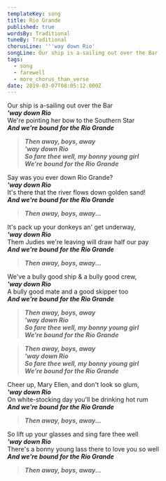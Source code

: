 ```yaml
---
templateKey: song
title: Rio Grande
published: true
wordsBy: Traditional
tuneBy: Traditional
chorusLine: '''way down Rio'
songLine: Our ship is a-sailing out over the Bar
tags:
  - song
  - farewell
  - more_chorus_than_verse
date: 2019-03-07T08:05:12.000Z
---
```

Our ship is a-sailing out over the Bar\
***'way down Rio***\
We're pointing her bow to the Southern Star\
***And we're bound for the Rio Grande***

>***Then away, boys, away\
'way down Rio\
So fare thee well, my bonny young girl\
We're bound for the Rio Grande***

Say was you ever down Rio Grande?\
***'way down Rio***\
It's there that the river flows down golden sand!\
***And we're bound for the Rio Grande***

>***Then away, boys, away...***

It's pack up your donkeys an' get underway,\
***'way down Rio***\
Them Judies we're leaving will draw half our pay\
***And we're bound for the Rio Grande***

>***Then away, boys, away...***

We've a bully good ship & a bully good crew,\
***'way down Rio***\
A bully good mate and a good skipper too\
***And we're bound for the Rio Grande***

>***Then away, boys, away\
'way down Rio\
So fare thee well, my bonny young girl\
We're bound for the Rio Grande***

>***Then away, boys, away\
'way down Rio\
So fare thee well, my bonny young girl\
We're bound for the Rio Grande***

Cheer up, Mary Ellen, and don't look so glum,\
***'way down Rio***\
On white-stocking day you'll be drinking hot rum\
***And we're bound for the Rio Grande***

>***Then away, boys, away...***

So lift up your glasses and sing fare thee well\
***'way down Rio***\
There's a bonny young lass there to love you so well\
***And we're bound for the Rio Grande***

>***Then away, boys, away...***
